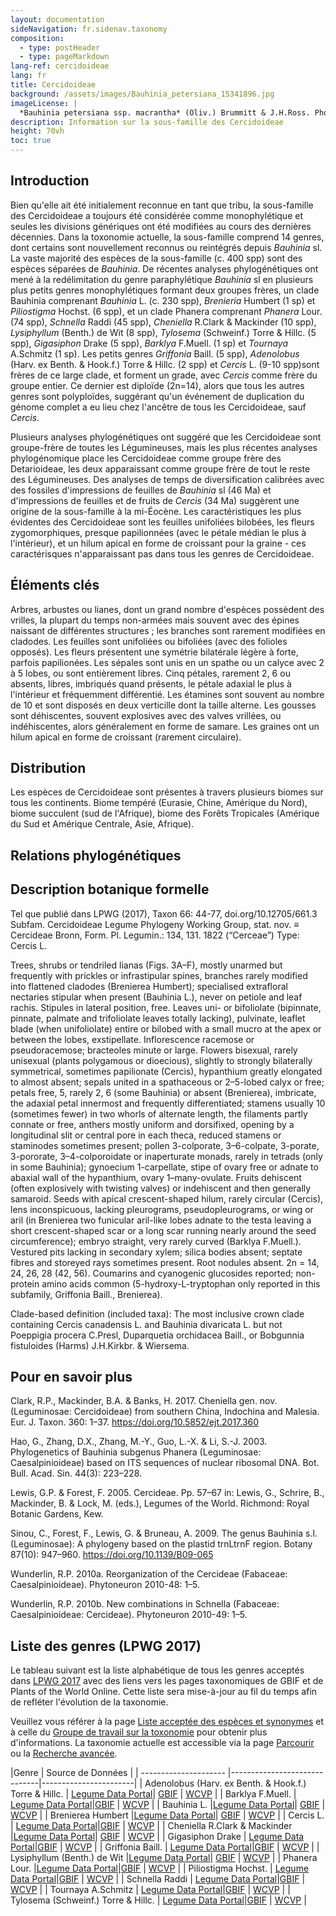 ```yaml
---
layout: documentation
sideNavigation: fr.sidenav.taxonomy
composition:
  - type: postHeader
  - type: pageMarkdown
lang-ref: cercidoideae
lang: fr 
title: Cercidoideae
background: /assets/images/Bauhinia_petersiana_15341896.jpg
imageLicense: |
  *Bauhinia petersiana ssp. macrantha* (Oliv.) Brummitt & J.H.Ross. Photo by Ryan van Huyssteen via [iNaturalist](https://www.gbif.org/occurrence/1838329045)
description: Information sur la sous-famille des Cercidoideae
height: 70vh
toc: true
---
```


## Introduction
Bien qu'elle ait été initialement reconnue en tant que tribu, la sous-famille des Cercidoideae a toujours été considérée comme monophylétique et seules les divisions génériques ont été modifiées au cours des dernières décennies. Dans la toxonomie actuelle, la sous-famille comprend 14 genres, dont certains sont nouvellement reconnus ou reintégrés depuis *Bauhinia* sl. La vaste majorité des espèces de la sous-famille (c. 400 spp) sont des espèces séparées de *Bauhinia*. De récentes analyses phylogénétiques ont mené à la redélimitation du genre paraphylétique *Bauhinia* sl en plusieurs plus petits genres monophylétiques formant deux groupes frères, un clade Bauhinia comprenant *Bauhinia* L. (c. 230 spp), *Brenieria* Humbert (1 sp) et *Piliostigma* Hochst. (6 spp), et un clade Phanera comprenant *Phanera* Lour. (74 spp), *Schnella* Raddi (45 spp), *Cheniella* R.Clark & Mackinder (10 spp), *Lysiphyllum* (Benth.) de Wit (8 spp), *Tylosema* (Schweinf.) Torre & Hillc. (5 spp), *Gigasiphon* Drake (5 spp), *Barklya* F.Muell. (1 sp) et *Tournaya* A.Schmitz (1 sp). Les petits genres *Griffonia* Baill. (5 spp), *Adenolobus* (Harv. ex Benth. & Hook.f.) Torre & Hillc. (2 spp) et *Cercis* L. (9-10 spp)sont frères de ce large clade, et forment un grade, avec *Cercis* comme frère du groupe entier. Ce dernier est diploïde (2n=14), alors que tous les autres genres sont polyploïdes, suggérant qu'un événement de duplication du génome complet a eu lieu chez l'ancêtre de tous les Cercidoideae, sauf *Cercis*.

Plusieurs analyses phylogénétiques ont suggéré que les Cercidoideae sont groupe-frère de toutes les Légumineuses, mais les plus récentes analyses phylogénomique place les Cercidoideae comme groupe frère des Detarioideae, les deux apparaissant comme groupe frère de tout le reste des Légumineuses. Des analyses de temps de diversification calibrées avec des fossiles d'impressions de feuilles de *Bauhinia* sl (46 Ma) et d'impressions de feuilles et de fruits de *Cercis* (34 Ma) suggèrent une origine de la sous-famille à la mi-Éocène. Les caractéristiques les plus évidentes des Cercidoideae sont les feuilles unifoliées bilobées, les fleurs zygomorphiques, presque papilionnées (avec le pétale médian le plus à l'intérieur), et un hilum apical en forme de croissant pour la graine - ces caractérisques n'apparaissant pas dans tous les genres de Cercidoideae.

## Éléments clés
Arbres, arbustes ou lianes, dont un grand nombre d'espèces possèdent des vrilles, la plupart du temps non-armées mais souvent avec des épines naissant de différentes structures ; les branches sont rarement modifiées en cladodes. Les feuilles sont unifoliées ou bifoliées (avec des folioles opposés). Les fleurs présentent une symétrie bilatérale légère à forte, parfois papilionées. Les sépales sont unis en un spathe ou un calyce avec 2 à 5 lobes, ou sont entièrement libres. Cinq pétales, rarement 2, 6 ou absents, libres, imbriqués quand présents, le pétale adaxial le plus à l'intérieur et fréquemment différentié. Les étamines sont souvent au nombre de 10 et sont disposés en deux verticille dont la taille alterne. Les gousses sont déhiscentes, souvent explosives avec des valves vrillées, ou indéhiscentes, alors généralement en forme de samare. Les graines ont un hilum apical en forme de croissant (rarement circulaire).

## Distribution
Les espèces de Cercidoideae sont présentes à travers plusieurs biomes sur tous les continents. Biome tempéré (Eurasie, Chine, Amérique du Nord), biome succulent (sud de l'Afrique), biome des Forêts Tropicales (Amérique du Sud et Amérique Centrale, Asie, Afrique).

## Relations phylogénétiques

## Description botanique formelle
Tel que publié dans LPWG (2017), Taxon 66: 44-77, doi.org/10.12705/661.3
Subfam. Cercidoideae Legume Phylogeny Working Group, stat. nov. ≡ Cercideae Bronn, Form. Pl. Legumin.: 134, 131. 1822 (“Cerceae”)
Type: Cercis L.

Trees, shrubs or tendriled lianas (Figs. 3A–F), mostly unarmed but frequently with prickles or infrastipular spines, branches rarely modified into flattened cladodes (Brenierea Humbert); specialised extrafloral nectaries stipular when present (Bauhinia L.), never on petiole and leaf rachis. Stipules in lateral position, free. Leaves uni- or bifoliolate (bipinnate, pinnate, palmate and trifoliolate leaves totally lacking), pulvinate, leaflet blade (when unifoliolate) entire or bilobed with a small mucro at the apex or between the lobes, exstipellate.
Inflorescence racemose or pseudoracemose; bracteoles minute or large. Flowers bisexual, rarely unisexual (plants polygamous or dioecious), slightly to strongly bilaterally symmetrical, sometimes papilionate (Cercis), hypanthium greatly elongated to almost absent; sepals united in a spathaceous or 2–5-lobed calyx or free; petals free, 5, rarely 2, 6 (some Bauhinia) or absent (Brenierea), imbricate, the adaxial petal innermost and frequently differentiated; stamens usually 10 (sometimes fewer) in two whorls of alternate length, the filaments partly connate or free, anthers mostly uniform and dorsifixed, opening by a longitudinal slit or central pore in each theca, reduced stamens or staminodes sometimes present; pollen 3-colporate, 3–6-colpate, 3-porate, 3-pororate, 3–4-colporoidate or inaperturate monads, rarely in tetrads (only in some Bauhinia); gynoecium 1-carpellate, stipe of ovary free or adnate to abaxial wall of the hypanthium, ovary 1–many-ovulate. Fruits dehiscent (often explosively with twisting
valves) or indehiscent and then generally samaroid. 
Seeds with apical crescent-shaped hilum, rarely circular (Cercis), lens inconspicuous, lacking pleurograms, pseudopleurograms, or wing or aril (in Brenierea two funicular aril-like lobes adnate to the testa leaving a short crescent-shaped scar or a long scar running nearly around the seed circumference); embryo straight, very rarely curved (Barklya F.Muell.). 
Vestured pits lacking in secondary xylem; silica bodies absent; septate fibres and storeyed rays sometimes present. 
Root nodules absent. 
2n = 14, 24, 26, 28 (42, 56). 
Coumarins and cyanogenic glucosides reported; non-protein amino acids common (5-hydroxy-L-tryptophan only reported in this subfamily, Griffonia Baill., Brenierea).

Clade-based definition (included taxa): The most inclusive crown clade containing Cercis canadensis L. and Bauhinia divaricata L. but not Poeppigia procera C.Presl, Duparquetia orchidacea Baill., or Bobgunnia fistuloides (Harms) J.H.Kirkbr. & Wiersema.

## Pour en savoir plus
Clark, R.P., Mackinder, B.A. & Banks, H. 2017. Cheniella gen. nov. (Leguminosae: Cercidoideae) from southern China, Indochina and Malesia. Eur. J. Taxon. 360: 1–37. https://doi.org/10.5852/ejt.2017.360

Hao, G., Zhang, D.X., Zhang, M.-Y., Guo, L.-X. & Li, S.-J. 2003. Phylogenetics of Bauhinia subgenus Phanera (Leguminosae: Caesalpinioideae) based on ITS sequences of nuclear ribosomal DNA. Bot. Bull. Acad. Sin. 44(3): 223–228.

Lewis, G.P. & Forest, F. 2005. Cercideae. Pp. 57–67 in: Lewis, G., Schrire, B., Mackinder, B. & Lock, M. (eds.), Legumes of the World. Richmond: Royal Botanic Gardens, Kew.

Sinou, C., Forest, F., Lewis, G. & Bruneau, A. 2009. The genus Bauhinia s.l. (Leguminosae): A phylogeny based on the plastid trnLtrnF region. Botany 87(10): 947–960. https://doi.org/10.1139/B09-065

Wunderlin, R.P. 2010a. Reorganization of the Cercideae (Fabaceae: Caesalpinioideae). Phytoneuron 2010-48: 1–5.

Wunderlin, R.P. 2010b. New combinations in Schnella (Fabaceae: Caesalpinioideae: Cercideae). Phytoneuron 2010-49: 1–5.

## Liste des genres (LPWG 2017)
Le tableau suivant est la liste alphabétique de tous les genres acceptés dans [LPWG 2017](https://doi.org/10.1071/SB19025) avec des liens vers les pages taxonomiques de GBIF et de Plants of the World Online. Cette liste sera mise-à-jour au fil du temps afin de refléter l'évolution de la taxonomie.

Veuillez vous référer à la page [Liste acceptée des espèces et synonymes](https://hp-legume.gbif-staging.org/fr/taxonomy/species-list) et à celle du [Groupe de travail sur la toxonomie](https://hp-legume.gbif-staging.org/fr/working-groups/taxonomy) pour obtenir plus d'informations. La taxonomie actuelle est accessible via la page [Parcourir](https://hp-legume.gbif-staging.org/fr/taxonomy/browse) ou la [Recherche avancée](https://hp-legume.gbif-staging.org/fr/taxonomy/search).


 |Genre                  | Source de Données   |
| --------------------- |------------------------------|-----------------------|
| Adenolobus (Harv. ex Benth. & Hook.f.) Torre & Hillc. | [Legume Data Portal](https://hp-legume.gbif-staging.org/taxonomy/taxon/21580-1)|  [GBIF](https://www.gbif.org/species/2956199)  | [WCVP](https://wcvp.science.kew.org/taxon/21580-1)  |
| Barklya F.Muell.  | [Legume Data Portal](https://hp-legume.gbif-staging.org/taxonomy/taxon/21784-1)|[GBIF](https://www.gbif.org/species/2955817)  | [WCVP](https://wcvp.science.kew.org/taxon/21784-1)  |
| Bauhinia L. |[Legume Data Portal](https://hp-legume.gbif-staging.org/taxonomy/taxon/327181-2)|  [GBIF](https://www.gbif.org/species/2952935)  | [WCVP](https://wcvp.science.kew.org/taxon/327181-2) |
| Brenierea Humbert  |[Legume Data Portal](https://hp-legume.gbif-staging.org/taxonomy/taxon/21855-1)| [GBIF](https://www.gbif.org/species/2977380)  | [WCVP](https://wcvp.science.kew.org/taxon/21855-1)  |
| Cercis L. | [Legume Data Portal](https://hp-legume.gbif-staging.org/taxonomy/taxon/30001619-2)|[GBIF](https://www.gbif.org/species/2955919) | [WCVP](https://wcvp.science.kew.org/taxon/30001619-2) |
| Cheniella R.Clark & Mackinder |[Legume Data Portal](https://hp-legume.gbif-staging.org/taxonomy/taxon/77165904-1)|  [GBIF](https://www.gbif.org/species/9712046)  | [WCVP](https://wcvp.science.kew.org/taxon/77165904-1) |
| Gigasiphon Drake  | [Legume Data Portal](https://hp-legume.gbif-staging.org/taxonomy/taxon/22484-1)|[GBIF](https://www.gbif.org/species/8059232)  | [WCVP](https://wcvp.science.kew.org/taxon/22484-1)  |
| Griffonia Baill.  | [Legume Data Portal](https://hp-legume.gbif-staging.org/taxonomy/taxon/22523-1)|[GBIF](https://www.gbif.org/species/2945470)  | [WCVP](https://wcvp.science.kew.org/taxon/22523-1)  |
| Lysiphyllum (Benth.) de Wit  |[Legume Data Portal](https://hp-legume.gbif-staging.org/taxonomy/taxon/22849-1)| [GBIF](https://www.gbif.org/species/9105569)  | [WCVP](https://wcvp.science.kew.org/taxon/22849-1)  |
| Phanera Lour. |[Legume Data Portal](https://hp-legume.gbif-staging.org/taxonomy/taxon/21580-1)|[GBIF](https://www.gbif.org/species/7278390) | [WCVP](https://wcvp.science.kew.org/taxon/23206-1)  |
| Piliostigma Hochst. | [Legume Data Portal](https://hp-legume.gbif-staging.org/taxonomy/taxon/329960-2)|[GBIF](https://www.gbif.org/species/2947989) | [WCVP](https://wcvp.science.kew.org/taxon/329960-2) |
| Schnella Raddi  | [Legume Data Portal](https://hp-legume.gbif-staging.org/taxonomy/taxon/30003119-2)|[GBIF](https://www.gbif.org/species/7278569) | [WCVP](https://wcvp.science.kew.org/taxon/30003119-2) |
| Tournaya A.Schmitz  | [Legume Data Portal](https://hp-legume.gbif-staging.org/taxonomy/taxon/23709-1)|[GBIF](https://www.gbif.org/species/7301486)  | [WCVP](https://wcvp.science.kew.org/taxon/23709-1)  |
| Tylosema (Schweinf.) Torre & Hillc.   | [Legume Data Portal](https://hp-legume.gbif-staging.org/taxonomy/taxon/23743-1)|[GBIF](https://www.gbif.org/species/9010267)  | [WCVP](https://wcvp.science.kew.org/taxon/23743-1)  |
